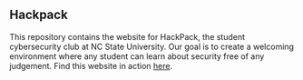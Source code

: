 ## Hackpack 
This repository contains the website for HackPack, the student cybersecurity club at NC State University. Our goal is to create a welcoming environment where any student can learn about security free of any judgement. Find this website in action [here](https://hackpack.club/).

